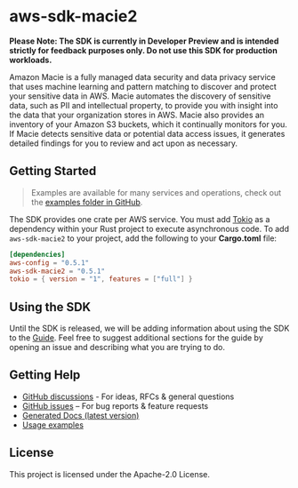 # aws-sdk-macie2

**Please Note: The SDK is currently in Developer Preview and is intended strictly for
feedback purposes only. Do not use this SDK for production workloads.**

Amazon Macie is a fully managed data security and data privacy service that uses machine learning and pattern matching to discover and protect your sensitive data in AWS. Macie automates the discovery of sensitive data, such as PII and intellectual property, to provide you with insight into the data that your organization stores in AWS. Macie also provides an inventory of your Amazon S3 buckets, which it continually monitors for you. If Macie detects sensitive data or potential data access issues, it generates detailed findings for you to review and act upon as necessary.

## Getting Started

> Examples are available for many services and operations, check out the
> [examples folder in GitHub](https://github.com/awslabs/aws-sdk-rust/tree/main/examples).

The SDK provides one crate per AWS service. You must add [Tokio](https://crates.io/crates/tokio)
as a dependency within your Rust project to execute asynchronous code. To add `aws-sdk-macie2` to
your project, add the following to your **Cargo.toml** file:

```toml
[dependencies]
aws-config = "0.5.1"
aws-sdk-macie2 = "0.5.1"
tokio = { version = "1", features = ["full"] }
```

## Using the SDK

Until the SDK is released, we will be adding information about using the SDK to the
[Guide](https://github.com/awslabs/aws-sdk-rust/blob/main/Guide.md). Feel free to suggest
additional sections for the guide by opening an issue and describing what you are trying to do.

## Getting Help

* [GitHub discussions](https://github.com/awslabs/aws-sdk-rust/discussions) - For ideas, RFCs & general questions
* [GitHub issues](https://github.com/awslabs/aws-sdk-rust/issues/new/choose) – For bug reports & feature requests
* [Generated Docs (latest version)](https://awslabs.github.io/aws-sdk-rust/)
* [Usage examples](https://github.com/awslabs/aws-sdk-rust/tree/main/examples)

## License

This project is licensed under the Apache-2.0 License.

